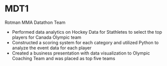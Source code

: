 # MDT1
Rotman MMA Datathon Team
 - Performed data analytics on Hockey Data for Stathletes to select the top players for Canada Olympic team
 - Constructed a scoring system for each category and utilized Python to analyze the event data for each player
 - Created a business presentation with data visualization to Olympic Coaching Team and was placed as top five teams 

